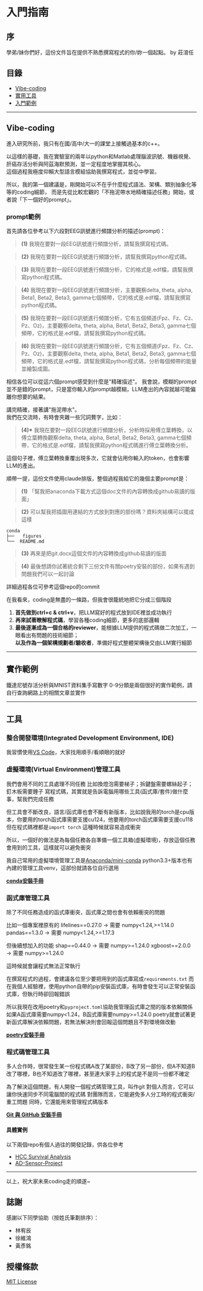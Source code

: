 # 入門指南

## 序

學弟/妹你們好，這份文件旨在提供不熟悉撰寫程式的你/妳一個起點。
by 莊淯任

## 目錄

- [Vibe-coding](#vibe-coding)
- [實用工具](#實用工具)
- [入門範例](#入門範例)

---

## Vibe-coding

進入研究所前，我只有在國/高中/大一的課堂上接觸過基本的c++。

以這樣的基礎，我在實驗室的兩年以python和Matlab處理腦波訊號、機器視覺、肝癌存活分析與阿茲海默預測，並一定程度地掌握其核心。  
這個過程我極度仰賴大型語言模組協助我撰寫程式，並從中學習。

所以，我的第一個建議是，剛開始可以不在乎什麼程式語法、架構、類別抽象化等等的coding細節， 
而是先從比較宏觀的「不拖泥帶水地精確描述任務」開始，或者說「下一個好的prompt」。

### prompt範例

首先請各位參考以下六段對EEG訊號進行頻譜分析的描述(prompt)：

> **(1)** 我現在要對一段EEG訊號進行頻譜分析，請幫我撰寫程式碼。

> **(2)** 我現在要對一段EEG訊號進行頻譜分析，請幫我撰寫python程式碼。

> **(3)** 我現在要對一段EEG訊號進行頻譜分析，它的格式是.edf檔，請幫我撰寫python程式碼。

> **(4)** 我現在要對一段EEG訊號進行頻譜分析，主要觀察delta, theta, alpha, Beta1, Beta2, Beta3, gamma七個頻帶，它的格式是.edf檔，請幫我撰寫python程式碼。

> **(5)** 我現在要對一段EEG訊號進行頻譜分析，它有五個頻道(Fpz、Fz、Cz、Pz、Oz)，主要觀察delta, theta, alpha, Beta1, Beta2, Beta3, gamma七個頻帶，它的格式是.edf檔，請幫我撰寫python程式碼。

> **(6)** 我現在要對一段EEG訊號進行頻譜分析，它有五個頻道(Fpz、Fz、Cz、Pz、Oz)，主要觀察delta, theta, alpha, Beta1, Beta2, Beta3, gamma七個頻帶，它的格式是.edf檔，請幫我撰寫python程式碼，分析每個頻帶的能量並繪製成圖。

相信各位可以從這六個prompt感受到什麼是"精確描述"。
我會說，模糊的prompt並不是錯的prompt，只是當你輸入的prompt越模糊，LLM產出的內容就越可能偏離你想要的結果。

講完精確，接著講"拖泥帶水"。  
我們在交流時，有時會夾雜一些冗詞贅字，比如：

> **(4)\*** 我現在要對一段EEG訊號進行頻譜分析，分析時採用傅立葉轉換，以傅立葉轉換觀察delta, theta, alpha, Beta1, Beta2, Beta3, gamma七個頻帶，它的格式是.edf檔，請幫我撰寫python程式碼進行傅立葉轉換分析。

這個句子裡，傅立葉轉換重覆出現多次，它就會佔用你輸入的token，也會影響LLM的產出。

順帶一提，這份文件使用claude排版，整個過程我給它的幾個主要prompt是：

> **(1)** 「幫我把anaconda下載方式這個doc文件的內容轉換成github易讀的版面」

> **(2)** 可以幫我把插圖用連結的方式放到對應的部份嗎？資料夾結構可以擺成這樣

```
conda
├──   figures
└──  README.md
```

> **(3)** 再來是把git.docx這個文件的內容轉換成github易讀的版面

> **(4)** 最後想請你試著統合剩下三份文件有關poetry安裝的部份，如果有遇到問題我們可以一起討論

詳細過程各位可參考這個repo的commit

在我看來，coding是無盡的一條路，但我會很籠統地把它分成三個階段
1. **首先做到ctrl+c & ctrl+v**，把LLM寫好的程式放到IDE裡並成功執行
2. **再來試著瞭解程式碼**，學習各種coding細節，更多的底部邏輯
3. **最後逐漸成為一個合格的reviewer**，能根據LLM提供的程式碼做二次加工，一眼看出有問題的技術細節；  
   **以及作為一個架構規劃者/驗收者**，準備好程式整體架構後交由LLM實行細節

---

## 實作範例

鐵達尼號存活分析與MNIST資料集手寫數字 0-9分類是兩個很好的實作範例，請自行查詢網路上的相關文章並實作

---

## 工具

###  整合開發環境(Integrated Development Environment, IDE)

我習慣使用[VS Code](https://code.visualstudio.com/)，大家找用順手/看順眼的就好

###  虛擬環境(Virtual Environment)管理工具

我們會用不同的工具處理不同任務
比如換燈泡需要梯子；拆鍵盤需要螺絲起子；釘木板需要錘子
寫程式碼，其實就是告訴電腦用哪些工具(函式庫/套件)做什麼事，幫我們完成任務

但工具會不斷改良，語言/函式庫也會不斷有新版本，比如說我用的torch是cpu版本，你要用的torch函式庫需要支援cu124，他要用的torch函式庫需要支援cu118
但在程式碼裡都是`import torch`
這種時候就容易造成衝突

所以，一個好的做法是為每個任務各自準備一個工具箱(虛擬環境)，存放這個任務會用到的工具，這樣就可以避免衝突

我自己常用的虛擬環境管理工具是[Anaconda/mini-conda](https://www.anaconda.com/)
python3.3+版本也有內建的管理工具venv，這部份就請各位自行選用

**[conda安裝手冊](./conda/README.md)**

###  函式庫管理工具

除了不同任務造成的函式庫衝突，函式庫之間也會有依賴衝突的問題

比如一個專案裡原有的
lifelines==0.27.0  → 需要 numpy<1.24,>=1.14.0
pandas==1.3.0     → 需要 numpy<1.24,>=1.17.3

但後續想加入的功能
shap==0.44.0      → 需要 numpy>=1.24.0
xgboost==2.0.0    → 需要 numpy>=1.24.0

這時候就會讓程式無法正常執行

在撰寫程式的過程，會建議各位至少要把用到的函式庫寫成`requirements.txt`
而在我個人經驗裡，使用python自帶的pip安裝函式庫，有時會發生可以正常安裝函式庫，但執行時卻回報錯誤

所以我現在改用poetry和`pyproject.toml`協助我管理函式庫之間的版本依賴關係
如果A函式庫需要numpy<1.24，B函式庫需要numpy>=1.24.0
poetry就會試著更新函式庫解決依賴問題，若無法解決則會回報這個問題且不對環境做改動

**[poetry安裝手冊](./poetry/README.md)**

### 程式碼管理工具

多人合作時，很常發生某一份程式碼A改了某部份，B改了另一部份，但A不知道B改了哪裡，B也不知道改了哪裡，甚至連大家手上的程式是不是同一份都不確定

為了解決這個問題，有人開發一個程式碼管理工具，叫作git
對個人而言，它可以讓你快速同步不同電腦間的程式碼
對團隊而言，它能避免多人分工時的程式衝突/重工問題
同時，它還能用來管理程式碼版本

**[Git 與 GitHub 安裝手冊](./git/README.md)**

#### 具體實例

以下兩個repo有個人過往的開發記錄，供各位參考
- [HCC Survival Analysis](https://github.com/a7266165/HCC_Survival_Analysis)
- [AD-Sensor-Project](https://github.com/a7266165/AD-Sensor-Project)

---

以上，祝大家未來coding走的順遂~

## 誌謝

感謝以下同學協助（按姓氏筆劃排序）：
- 林宥辰
- 徐維鴻
- 黃彥銘

## 授權條款
[MIT License](./LICENSE)
